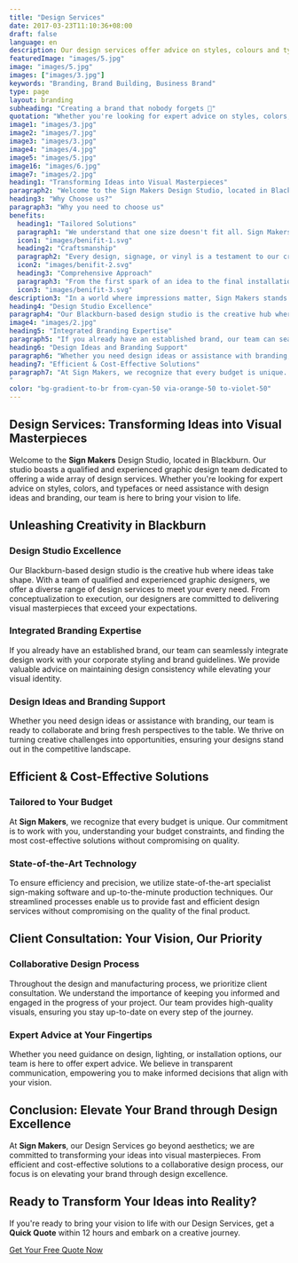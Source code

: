 ```yaml
---
title: "Design Services"
date: 2017-03-23T11:10:36+08:00
draft: false
language: en
description: Our design services offer advice on styles, colours and typefaces. We are also happy to help in design and branding ideas.
featuredImage: "images/5.jpg"
image: "images/5.jpg"
images: ["images/3.jpg"]
keywords: "Branding, Brand Building, Business Brand"
type: page
layout: branding
subheading: "Creating a brand that nobody forgets 💅"
quotation: "Whether you're looking for expert advice on styles, colors, and typefaces or need assistance with design ideas and branding, our team is here to bring your vision to life."
image1: "images/3.jpg"
image2: "images/7.jpg"
image3: "images/3.jpg"
image4: "images/4.jpg"
image5: "images/5.jpg"
image16: "images/6.jpg"
image7: "images/2.jpg"
heading1: "Transforming Ideas into Visual Masterpieces"
paragraph2: "Welcome to the Sign Makers Design Studio, located in Blackburn. Our studio boasts a qualified and experienced graphic design team dedicated to offering a wide array of design services. Whether you're looking for expert advice on styles, colors, and typefaces or need assistance with design ideas and branding, our team is here to bring your vision to life."
heading3: "Why Choose us?"
paragraph3: "Why you need to choose us"
benefits:
  heading1: "Tailored Solutions"
  paragraph1: "We understand that one size doesn't fit all. Sign Makers tailors branding solutions to align with your unique identity, ensuring a bespoke representation."
  icon1: "images/benifit-1.svg"
  heading2: "Craftsmanship"
  paragraph2: "Every design, signage, or vinyl is a testament to our craftsmanship. We take pride in delivering not just products, but works of art that speak volumes about your brand."
  icon2: "images/benifit-2.svg"
  heading3: "Comprehensive Approach"
  paragraph3: "From the first spark of an idea to the final installation, Sign Makers adopts a comprehensive approach. We cover every aspect of branding to create a harmonious and impactful brand presence."
  icon3: "images/benifit-3.svg"
description3: "In a world where impressions matter, Sign Makers stands as your dedicated ally, shaping a brand identity that resonates with your audience. Let us be the brushstrokes that paint your business narrative across the canvas of consumer consciousness."
heading4: "Design Studio Excellence"
paragraph4: "Our Blackburn-based design studio is the creative hub where ideas take shape. With a team of qualified and experienced graphic designers, we offer a diverse range of design services to meet your every need. From conceptualization to execution, our designers are committed to delivering visual masterpieces that exceed your expectations."
image4: "images/2.jpg"
heading5: "Integrated Branding Expertise"
paragraph5: "If you already have an established brand, our team can seamlessly integrate design work with your corporate styling and brand guidelines. We provide valuable advice on maintaining design consistency while elevating your visual identity."
heading6: "Design Ideas and Branding Support"
paragraph6: "Whether you need design ideas or assistance with branding, our team is ready to collaborate and bring fresh perspectives to the table. We thrive on turning creative challenges into opportunities, ensuring your designs stand out in the competitive landscape."
heading7: "Efficient & Cost-Effective Solutions"
paragraph7: "At Sign Makers, we recognize that every budget is unique. Our commitment is to work with you, understanding your budget constraints, and finding the most cost-effective solutions without compromising on quality.
"
color: "bg-gradient-to-br from-cyan-50 via-orange-50 to-violet-50"
---
```


## Design Services: Transforming Ideas into Visual Masterpieces

Welcome to the **Sign Makers** Design Studio, located in Blackburn. Our studio boasts a qualified and experienced graphic design team dedicated to offering a wide array of design services. Whether you're looking for expert advice on styles, colors, and typefaces or need assistance with design ideas and branding, our team is here to bring your vision to life.

## Unleashing Creativity in Blackburn

### Design Studio Excellence
Our Blackburn-based design studio is the creative hub where ideas take shape. With a team of qualified and experienced graphic designers, we offer a diverse range of design services to meet your every need. From conceptualization to execution, our designers are committed to delivering visual masterpieces that exceed your expectations.

### Integrated Branding Expertise
If you already have an established brand, our team can seamlessly integrate design work with your corporate styling and brand guidelines. We provide valuable advice on maintaining design consistency while elevating your visual identity.

### Design Ideas and Branding Support
Whether you need design ideas or assistance with branding, our team is ready to collaborate and bring fresh perspectives to the table. We thrive on turning creative challenges into opportunities, ensuring your designs stand out in the competitive landscape.

## Efficient & Cost-Effective Solutions

### Tailored to Your Budget
At **Sign Makers**, we recognize that every budget is unique. Our commitment is to work with you, understanding your budget constraints, and finding the most cost-effective solutions without compromising on quality.

### State-of-the-Art Technology
To ensure efficiency and precision, we utilize state-of-the-art specialist sign-making software and up-to-the-minute production techniques. Our streamlined processes enable us to provide fast and efficient design services without compromising on the quality of the final product.

## Client Consultation: Your Vision, Our Priority

### Collaborative Design Process
Throughout the design and manufacturing process, we prioritize client consultation. We understand the importance of keeping you informed and engaged in the progress of your project. Our team provides high-quality visuals, ensuring you stay up-to-date on every step of the journey.

### Expert Advice at Your Fingertips
Whether you need guidance on design, lighting, or installation options, our team is here to offer expert advice. We believe in transparent communication, empowering you to make informed decisions that align with your vision.

## Conclusion: Elevate Your Brand through Design Excellence

At **Sign Makers**, our Design Services go beyond aesthetics; we are committed to transforming your ideas into visual masterpieces. From efficient and cost-effective solutions to a collaborative design process, our focus is on elevating your brand through design excellence.

## Ready to Transform Your Ideas into Reality?

If you're ready to bring your vision to life with our Design Services, get a **Quick Quote** within 12 hours and embark on a creative journey.

[Get Your Free Quote Now](/book-consultation/)
